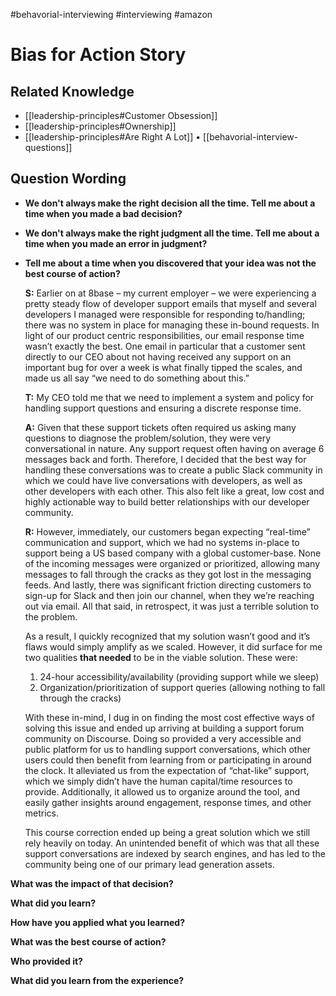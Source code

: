 #behavorial-interviewing #interviewing #amazon 

# Bias for Action Story

## Related Knowledge
- [[leadership-principles#Customer Obsession]]
- [[leadership-principles#Ownership]]
- [[leadership-principles#Are Right A Lot]]
• [[behavorial-interview-questions]]

## Question Wording
- **We don't always make the right decision all the time. Tell me about a time when you made a bad decision?** 
- **We don't always make the right judgment all the time. Tell me about a time when you made an error in judgment?** 
- **Tell me about a time when you discovered that your idea was not the best course of action?** 
    
    **S:** Earlier on at 8base – my current employer – we were experiencing a pretty steady flow of developer support emails that myself and several developers I managed were responsible for responding to/handling; there was no system in place for managing these in-bound requests. In light of our product centric responsibilities, our email response time wasn’t exactly the best. One email in particular that a customer sent directly to our CEO about not having received any support on an important bug for over a week is what finally tipped the scales, and made us all say “we need to do something about this.”
    
    **T:** My CEO told me that we need to implement a system and policy for handling support questions and ensuring a discrete response time.
    
    **A:** Given that these support tickets often required us asking many questions to diagnose the problem/solution, they were very conversational in nature. Any support request often having on average 6 messages back and forth. Therefore, I decided that the best way for handling these conversations was to create a public Slack community in which we could have live conversations with developers, as well as other developers with each other. This also felt like a great, low cost and highly actionable way to build better relationships with our developer community.
    
    **R:** However, immediately, our customers began expecting “real-time” communication and support, which we had no systems in-place to support being a US based company with a global customer-base. None of the incoming messages were organized or prioritized, allowing many messages to fall through the cracks as they got lost in the messaging feeds. And lastly, there was significant friction directing customers to sign-up for Slack and then join our channel, when they we’re reaching out via email. All that said, in retrospect, it was just a terrible solution to the problem. 
    
    As a result, I quickly recognized that my solution wasn’t good and it’s flaws would simply amplify as we scaled. However, it did surface for me two qualities **that needed** to be in the viable solution. These were:
    
    1. 24-hour accessibility/availability (providing support while we sleep)
    2. Organization/prioritization of support queries (allowing nothing to fall through the cracks)
    
    With these in-mind, I dug in on finding the most cost effective ways of solving this issue and ended up arriving at building a support forum community on Discourse. Doing so provided a very accessible and public platform for us to handling support conversations, which other users could then benefit from learning from or participating in around the clock. It alleviated us from the expectation of “chat-like” support, which we simply didn’t have the human capital/time resources to provide.  Additionally, it allowed us to organize around the tool, and easily gather insights around engagement, response times, and other metrics.
    
    This course correction ended up being a great solution which we still rely heavily on today. An unintended benefit of which was that all these support conversations are indexed by search engines, and has led to the community being one of our primary lead generation assets.


**What was the impact of that decision?**

**What did you learn?** 

**How have you applied what you learned?**

**What was the best course of action?** 

**Who provided it?** 

**What did you learn from the experience?**